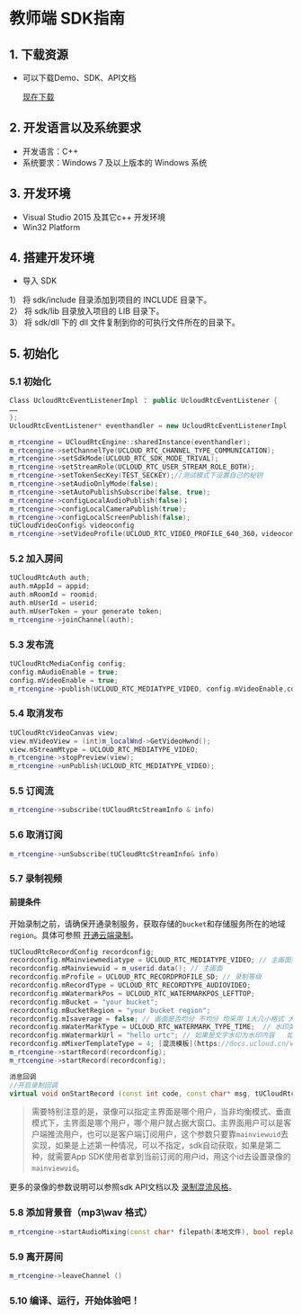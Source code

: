 # 教师端 SDK指南

## 1. 下载资源

  - 可以下载Demo、SDK、API文档  
  
    [现在下载]()  

## 2. 开发语言以及系统要求

  - 开发语言：C++  
  - 系统要求：Windows 7 及以上版本的 Windows 系统  

## 3. 开发环境

  - Visual Studio 2015 及其它c++ 开发环境  
  - Win32 Platform  

## 4. 搭建开发环境

  - 导入 SDK    
  
1） 将 sdk/include 目录添加到项目的 INCLUDE 目录下。    
2） 将 sdk/lib 目录放入项目的 LIB 目录下。  
3） 将 sdk/dll 下的 dll 文件复制到你的可执行文件所在的目录下。  


## 5. 初始化

### 5.1 初始化

``` c++
Class UcloudRtcEventListenerImpl ： public UcloudRtcEventListener {
……
};
UcloudRtcEventListener* eventhandler = new UcloudRtcEventListenerImpl

m_rtcengine = UCloudRtcEngine::sharedInstance(eventhandler);
m_rtcengine->setChannelTye(UCLOUD_RTC_CHANNEL_TYPE_COMMUNICATION);
m_rtcengine->setSdkMode(UCLOUD_RTC_SDK_MODE_TRIVAL);
m_rtcengine->setStreamRole(UCLOUD_RTC_USER_STREAM_ROLE_BOTH);
m_rtcengine->setTokenSecKey(TEST_SECKEY);//测试模式下设置自己的秘钥
m_rtcengine->setAudioOnlyMode(false);
m_rtcengine->setAutoPublishSubscribe(false, true);
m_rtcengine->configLocalAudioPublish(false)；
m_rtcengine->configLocalCameraPublish(true);
m_rtcengine->configLocalScreenPublish(false);
tUCloudVideoConfig& videoconfig
m_rtcengine->setVideoProfile(UCLOUD_RTC_VIDEO_PROFILE_640_360，videoconfig); // UCLOUD_RTC_VIDEO_PROFILE_NONE 时 后面填入自定义编码参数  最大1080p(1920*1080)
```

### 5.2 加入房间

``` c++
tUCloudRtcAuth auth;
auth.mAppId = appid;
auth.mRoomId = roomid;
auth.mUserId = userid;
auth.mUserToken = your generate token;
m_rtcengine->joinChannel(auth);
```

### 5.3 发布流

``` c++
tUCloudRtcMediaConfig config;
config.mAudioEnable = true;
config.mVideoEnable = true;
m_rtcengine->publish(UCLOUD_RTC_MEDIATYPE_VIDEO, config.mVideoEnable,config.mAudioEnable);
```

### 5.4 取消发布

``` c++
tUCloudRtcVideoCanvas view;
view.mVideoView = (int)m_localWnd->GetVideoHwnd();
view.mStreamMtype = UCLOUD_RTC_MEDIATYPE_VIDEO;		
m_rtcengine->stopPreview(view);
m_rtcengine->unPublish(UCLOUD_RTC_MEDIATYPE_VIDEO);
``` 

### 5.5 订阅流
``` c++
m_rtcengine->subscribe(tUCloudRtcStreamInfo & info)
```

### 5.6 取消订阅

``` c++
m_rtcengine->unSubscribe(tUCloudRtcStreamInfo& info)
```

### 5.7 录制视频

#### 前提条件

开始录制之前，请确保开通录制服务，获取存储的`bucket`和存储服务所在的地域`region`。具体可参照 [开通云端录制](https://docs.ucloud.cn/video/urtc/cloudRecord/openRecord)。

```c++
tUCloudRtcRecordConfig recordconfig;
recordconfig.mMainviewmediatype = UCLOUD_RTC_MEDIATYPE_VIDEO; // 主画面类型
recordconfig.mMainviewuid = m_userid.data(); // 主画面
recordconfig.mProfile = UCLOUD_RTC_RECORDPROFILE_SD; // 录制等级
recordconfig.mRecordType = UCLOUD_RTC_RECORDTYPE_AUDIOVIDEO;
recordconfig.mWatermarkPos = UCLOUD_RTC_WATERMARKPOS_LEFTTOP;
recordconfig.mBucket = "your bucket";
recordconfig.mBucketRegion = "your bucket region";
recordconfig.mIsaverage = false; // 画面是否均分 不均分 均采用 1大几小格式 大画面在左 小画面在右
recordconfig.mWaterMarkType = UCLOUD_RTC_WATERMARK_TYPE_TIME;  // 水印类型
recordconfig.mWatermarkUrl = "hello urtc"; // 如果是文字水印为水印内容   如果是图片则为图片url 地址
recordconfig.mMixerTemplateType = 4; [混流模板](https://docs.ucloud.cn/video/urtc/cloudRecord/RecordLaylout)
m_rtcengine->startRecord(recordconfig);
m_rtcengine->startRecord(recordconfig);

消息回调
//开启录制回调
virtual void onStartRecord (const int code, const char* msg, tUCloudRtcRecordInfo& info) {}
``` 

> 需要特别注意的是，录像可以指定主界面是哪个用户，当非均衡模式、垂直模式下，主界面是哪个用户，哪个用户就占据大窗口。主界面用户可以是客户端推流用户，也可以是客户端订阅用户，这个参数只要靠`mainviewuid`去实现，如果是上述第一种情况，可以不指定，sdk自动获取，如果是第二种，就需要App SDK使用者拿到当前订阅的用户id，用这个id去设置录像的`mainviewuid`。

更多的录像的参数说明可以参照sdk API文档以及 [录制混流风格](https://docs.ucloud.cn/video/urtc/cloudRecord/RecordLaylout)。   

### 5.8 添加背景音（mp3\wav 格式）

```c++
m_rtcengine->startAudioMixing(const char* filepath(本地文件), bool replace（是否取代麦克风输入）, bool loop（是否循环播放）,float musicvol（音乐音量 0.0 -- 1.0）)
``` 

### 5.9 离开房间

``` c++
m_rtcengine->leaveChannel ()
```

### 5.10 编译、运行，开始体验吧！

